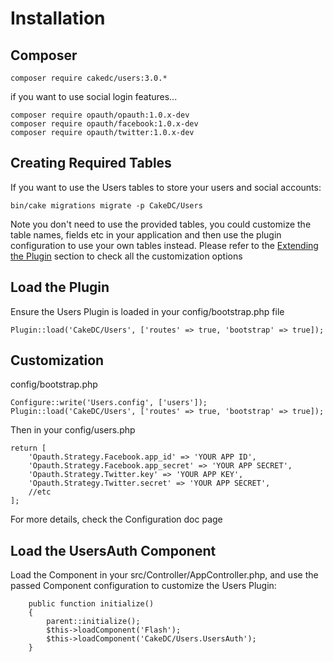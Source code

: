 Installation
============

Composer
------

```
composer require cakedc/users:3.0.*
```

if you want to use social login features...

```
composer require opauth/opauth:1.0.x-dev
composer require opauth/facebook:1.0.x-dev
composer require opauth/twitter:1.0.x-dev
```

Creating Required Tables
------------------------
If you want to use the Users tables to store your users and social accounts:

```
bin/cake migrations migrate -p CakeDC/Users
```

Note you don't need to use the provided tables, you could customize the table names, fields etc in your
application and then use the plugin configuration to use your own tables instead. Please refer to the [Extending the Plugin](Extending-the-Plugin.md)
section to check all the customization options

Load the Plugin
-----------

Ensure the Users Plugin is loaded in your config/bootstrap.php file

```
Plugin::load('CakeDC/Users', ['routes' => true, 'bootstrap' => true]);
```

Customization
----------

config/bootstrap.php
```
Configure::write('Users.config', ['users']);
Plugin::load('CakeDC/Users', ['routes' => true, 'bootstrap' => true]);
```

Then in your config/users.php
```
return [
    'Opauth.Strategy.Facebook.app_id' => 'YOUR APP ID',
    'Opauth.Strategy.Facebook.app_secret' => 'YOUR APP SECRET',
    'Opauth.Strategy.Twitter.key' => 'YOUR APP KEY',
    'Opauth.Strategy.Twitter.secret' => 'YOUR APP SECRET',
    //etc
];
```

For more details, check the Configuration doc page

Load the UsersAuth Component
---------------------

Load the Component in your src/Controller/AppController.php, and use the passed Component configuration to customize the Users Plugin:

```
    public function initialize()
    {
        parent::initialize();
        $this->loadComponent('Flash');
        $this->loadComponent('CakeDC/Users.UsersAuth');
    }
```
